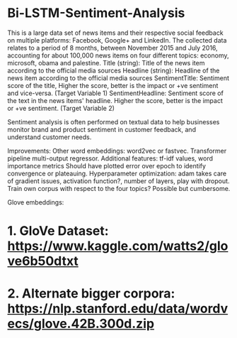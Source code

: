 # Bi-LSTM-Sentiment-Analysis

This is a large data set of news items and their respective social feedback on multiple platforms: Facebook, Google+ and LinkedIn.
The collected data relates to a period of 8 months, between November 2015 and July 2016, accounting for about 100,000 news items on four different topics: economy, microsoft, obama and palestine.
Title (string): Title of the news item according to the official media sources
Headline (string): Headline of the news item according to the official media sources
SentimentTitle: Sentiment score of the title, Higher the score, better is the impact or +ve sentiment and vice-versa. (Target Variable 1)
SentimentHeadline: Sentiment score of the text in the news items' headline. Higher the score, better is the impact or +ve sentiment. (Target Variable 2)

Sentiment analysis is often performed on textual data to help businesses monitor brand and product sentiment in customer feedback, and understand customer needs.



Improvements:
Other word embeddings: word2vec or fastvec.
Transformer pipeline multi-output regressor.
Additional features: tf-idf values, word importance metrics
Should have plotted error over epoch to identify convergence or plateauing.
Hyperparameter optimization: adam takes care of gradient issues, activation function?, number of layers, play with dropout.
Train own corpus with respect to the four topics? Possible but cumbersome.

Glove embeddings:
# 1. GloVe Dataset: https://www.kaggle.com/watts2/glove6b50dtxt
# 2. Alternate bigger corpora: https://nlp.stanford.edu/data/wordvecs/glove.42B.300d.zip

